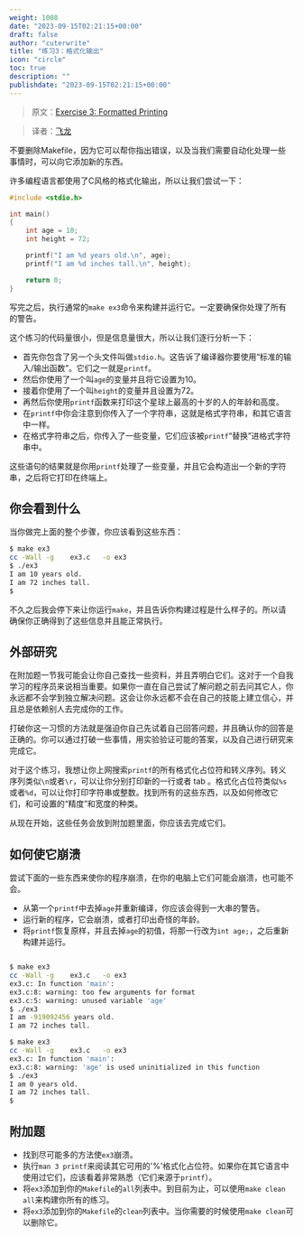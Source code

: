 ```yaml
---
weight: 1008
date: "2023-09-15T02:21:15+00:00"
draft: false
author: "cuterwrite"
title: "练习3：格式化输出"
icon: "circle"
toc: true
description: ""
publishdate: "2023-09-15T02:21:15+00:00"
---
```




> 原文：[Exercise 3: Formatted Printing](http://c.learncodethehardway.org/book/ex3.html)

> 译者：[飞龙](https://github.com/wizardforcel)

不要删除Makefile，因为它可以帮你指出错误，以及当我们需要自动化处理一些事情时，可以向它添加新的东西。

许多编程语言都使用了C风格的格式化输出，所以让我们尝试一下：

```c
#include <stdio.h>

int main()
{
    int age = 10;
    int height = 72;

    printf("I am %d years old.\n", age);
    printf("I am %d inches tall.\n", height);

    return 0;
}
```

写完之后，执行通常的`make ex3`命令来构建并运行它。一定要确保你处理了所有的警告。

这个练习的代码量很小，但是信息量很大，所以让我们逐行分析一下：

+ 首先你包含了另一个头文件叫做`stdio.h`。这告诉了编译器你要使用“标准的输入/输出函数”。它们之一就是`printf`。
+ 然后你使用了一个叫`age`的变量并且将它设置为10。
+ 接着你使用了一个叫`height`的变量并且设置为72。
+ 再然后你使用`printf`函数来打印这个星球上最高的十岁的人的年龄和高度。
+ 在`printf`中你会注意到你传入了一个字符串，这就是格式字符串，和其它语言中一样。
+ 在格式字符串之后，你传入了一些变量，它们应该被`printf`“替换”进格式字符串中。

这些语句的结果就是你用`printf`处理了一些变量，并且它会构造出一个新的字符串，之后将它打印在终端上。

## 你会看到什么

当你做完上面的整个步骤，你应该看到这些东西：

```sh
$ make ex3
cc -Wall -g    ex3.c   -o ex3
$ ./ex3
I am 10 years old.
I am 72 inches tall.
$
```

不久之后我会停下来让你运行`make`，并且告诉你构建过程是什么样子的。所以请确保你正确得到了这些信息并且能正常执行。

## 外部研究

在附加题一节我可能会让你自己查找一些资料，并且弄明白它们。这对于一个自我学习的程序员来说相当重要。如果你一直在自己尝试了解问题之前去问其它人，你永远都不会学到独立解决问题。这会让你永远都不会在自己的技能上建立信心，并且总是依赖别人去完成你的工作。

打破你这一习惯的方法就是强迫你自己先试着自己回答问题，并且确认你的回答是正确的。你可以通过打破一些事情，用实验验证可能的答案，以及自己进行研究来完成它。

对于这个练习，我想让你上网搜索`printf`的所有格式化占位符和转义序列。转义序列类似`\n`或者`\r`，可以让你分别打印新的一行或者 tab 。格式化占位符类似`%s`或者`%d`，可以让你打印字符串或整数。找到所有的这些东西，以及如何修改它们，和可设置的“精度”和宽度的种类。

从现在开始，这些任务会放到附加题里面，你应该去完成它们。

## 如何使它崩溃

尝试下面的一些东西来使你的程序崩溃，在你的电脑上它们可能会崩溃，也可能不会。

+ 从第一个`printf`中去掉`age`并重新编译，你应该会得到一大串的警告。
+ 运行新的程序，它会崩溃，或者打印出奇怪的年龄。
+ 将`printf`恢复原样，并且去掉`age`的初值，将那一行改为`int age;`，之后重新构建并运行。

```sh

$ make ex3
cc -Wall -g    ex3.c   -o ex3
ex3.c: In function 'main':
ex3.c:8: warning: too few arguments for format
ex3.c:5: warning: unused variable 'age'
$ ./ex3
I am -919092456 years old.
I am 72 inches tall.

$ make ex3
cc -Wall -g    ex3.c   -o ex3
ex3.c: In function 'main':
ex3.c:8: warning: 'age' is used uninitialized in this function
$ ./ex3
I am 0 years old.
I am 72 inches tall.
$
```

## 附加题

+ 找到尽可能多的方法使`ex3`崩溃。
+ 执行`man 3 printf`来阅读其它可用的'%'格式化占位符。如果你在其它语言中使用过它们，应该看着非常熟悉（它们来源于`printf`）。
+ 将`ex3`添加到你的`Makefile`的`all`列表中。到目前为止，可以使用`make clean all`来构建你所有的练习。
+ 将`ex3`添加到你的`Makefile`的`clean`列表中。当你需要的时候使用`make clean`可以删除它。

